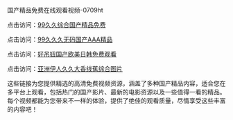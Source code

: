 国产精品免费在线观看视频-0709ht

点击访问：<a href="https://heiliaoll4qsx.pages.dev">99久久综合国产精品免费</a>

点击访问：<a href="https://heiliaowzu4ur.pages.dev">99久久久无码国产AAA精品</a>

点击访问：<a href="https://heiliaozj3tjd.pages.dev">好吊妞国产欧美日韩免费观看</a>

点击访问：<a href="https://heiliaoe8ajia.pages.dev">亚洲伊人久久大香线蕉综合图片</a>

这些链接为您提供精选的高清免费视频资源，涵盖了多种国产精品内容，适合您在多平台上观看，包括热门的国产影片、最新的电影资源以及一些值得一看的精品。每个视频都能为您带来不一样的体验，提供了绝佳的观看质量，尽情享受这些丰富的内容吧！

<span style="display:none;">[Canonical link](）</span>
